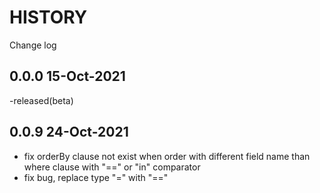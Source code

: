 # HISTORY

Change log

## 0.0.0 15-Oct-2021

-released(beta)

## 0.0.9 24-Oct-2021

- fix orderBy clause not exist when order with different field name than where clause with "==" or "in" comparator
- fix bug, replace type "=" with "=="
